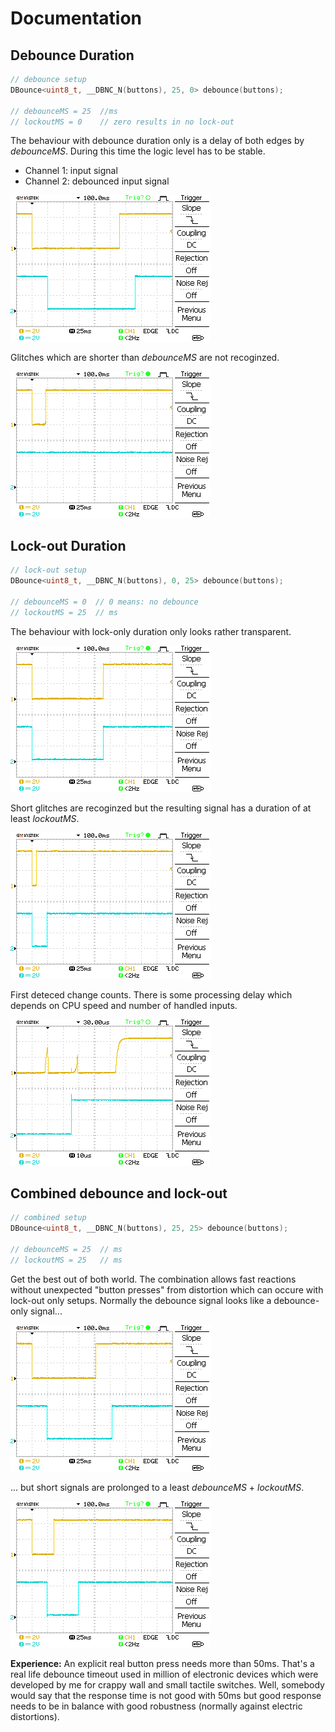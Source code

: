 
Documentation
=============


Debounce Duration
-----------------
```c++
// debounce setup
DBounce<uint8_t, __DBNC_N(buttons), 25, 0> debounce(buttons);

// debounceMS = 25  //ms
// lockoutMS = 0    // zero results in no lock-out
```

The behaviour with debounce duration only is a delay of both edges by *debounceMS*. During this time the logic level has to be stable.

- Channel 1: input signal
- Channel 2: debounced input signal

![debounce only](debounce_only_std.png)

Glitches which are shorter than *debounceMS* are not recoginzed.

![glitch with debounce only](debounce_only_glitch.png)


Lock-out Duration
-----------------
```c++
// lock-out setup
DBounce<uint8_t, __DBNC_N(buttons), 0, 25> debounce(buttons);

// debounceMS = 0  // 0 means: no debounce
// lockoutMS = 25  // ms
```

The behaviour with lock-only duration only looks rather transparent.

![lock-out only setup](lockout_only_std.png)


Short glitches are recoginzed but the resulting signal has a duration of at least *lockoutMS*.

![glitch wuith lock-out only setup](lockout_only_glitch.png)


First deteced change counts. There is some processing delay which depends on CPU speed and number of handled inputs.

![bouncing with lock-out only setup](lockout_only_bounce.png)


Combined debounce and lock-out
-----------------------------
```c++
// combined setup
DBounce<uint8_t, __DBNC_N(buttons), 25, 25> debounce(buttons);

// debounceMS = 25  // ms
// lockoutMS = 25   // ms
```
Get the best out of both world. The combination allows fast reactions without unexpected "button presses" from distortion which can occure with lock-out only setups. Normally the debounce signal looks like a debounce-only signal...

![combined setup](combined_std.png)

... but short signals are prolonged to a least *debounceMS* + *lockoutMS*.

![combined setup with short signal](combined_short.png)


**Experience:**
An explicit real button press needs more than 50ms. That's a real life debounce timeout used in million of electronic devices which were developed by me for crappy wall and small tactile switches. Well, somebody would say that the response time is not good with 50ms but good response needs to be in balance with good robustness (normally against electric distortions).
